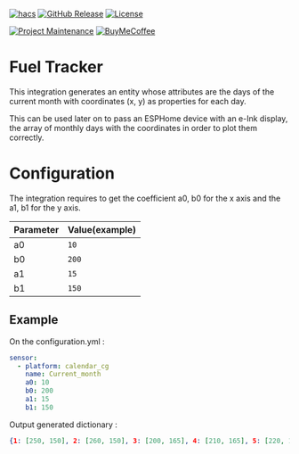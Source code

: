 [![hacs][hacs-shield]][hacs]
[![GitHub Release][releases-shield]][releases]
[![License][license-shield]](LICENSE)

[![Project Maintenance][maintenance-shield]][maintenance]
[![BuyMeCoffee][buymecoffee-shield]][buymecoffee]

# Fuel Tracker

This integration generates an entity whose attributes are the days of the current month with coordinates (x, y) as properties for each day. 

This can be used later on to pass an ESPHome device with an e-Ink display, the array of monthly days with the coordinates in order to plot them correctly.


# Configuration

The integration requires to get the coefficient a0, b0 for the x axis and the a1, b1 for the y axis.

Parameter | Value(example)
-- | --
a0 | `10`
b0 | `200`
a1 | `15`
b1 | `150`


## Example
On the configuration.yml :

```yaml
sensor:
  - platform: calendar_cg
    name: Current_month
    a0: 10
    b0: 200
    a1: 15
    b1: 150
```
Output generated dictionary :

```json
{1: [250, 150], 2: [260, 150], 3: [200, 165], 4: [210, 165], 5: [220, 165], 6: [230, 165], 7: [240, 165], 8: [250, 165], 9: [260, 165], 10: [200, 180], 11: [210, 180], 12: [220, 180], 13: [230, 180], 14: [240, 180], 15: [250, 180], 16: [260, 180], 17: [200, 195], 18: [210, 195], 19: [220, 195], 20: [230, 195], 21: [240, 195], 22: [250, 195], 23: [260, 195], 24: [200, 210], 25: [210, 210], 26: [220, 210], 27: [230, 210], 28: [240, 210], 29: [250, 210], 30: [260, 210]}

```





[hacs-shield]: https://img.shields.io/badge/HACS-Custom-orange.svg?style=for-the-badge
[hacs]: https://github.com/custom-components/hacs

[releases-shield]: https://img.shields.io/github/release/JGAguado/Calendar_CoordGen.svg?style=for-the-badge
[releases]: https://github.com/JGAguado/Calendar_CoordGen/releases

[license-shield]: https://img.shields.io/github/license/JGAguado/Calendar_CoordGen.svg?style=for-the-badge

[maintenance-shield]: https://img.shields.io/badge/maintainer-J.%20G.%20Aguado-blue.svg?style=for-the-badge
[maintenance]: https://github.com/JGAguado

[buymecoffee-shield]: https://img.shields.io/badge/buy%20me%20a%20coffee-support-yellow.svg?style=for-the-badge
[buymecoffee]: https://www.buymeacoffee.com/J.G.Aguado

